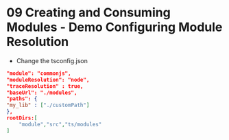 # 09 Creating and Consuming Modules - Demo Configuring Module Resolution

- Change the tsconfig.json

```json
"module": "commonjs",
"moduleResolution": "node",
"traceResolution" : true,
"baseUrl": "./modules",
"paths": {
"my_lib" : ["./customPath"]
},
rootDirs:[
	"module","src","ts/modules"
]

```